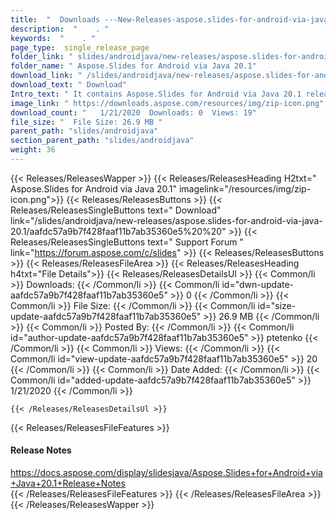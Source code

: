 ```yaml
---
title:  "  Downloads ---New-Releases-aspose.slides-for-android-via-java-20.1 . " 
description:  "    . " 
keywords:  "    . " 
page_type:  single_release_page
folder_link: " slides/androidjava/new-releases/aspose.slides-for-android-via-java-20.1/"
folder_name: " Aspose.Slides for Android via Java 20.1"
download_link: " /slides/androidjava/new-releases/aspose.slides-for-android-via-java-20.1/aafdc57a9b7f428faaf11b7ab35360e5"
download_text: " Download"
Intro_text: " It contains Aspose.Slides for Android via Java 20.1 release."
image_link: " https://downloads.aspose.com/resources/img/zip-icon.png"
download_count: "   1/21/2020  Downloads: 0  Views: 19"
file_size: "  File Size: 26.9 MB "
parent_path: "slides/androidjava"
section_parent_path: "slides/androidjava"
weight: 36 
---
```


{{< Releases/ReleasesWapper >}}
  {{< Releases/ReleasesHeading H2txt=" Aspose.Slides for Android via Java 20.1" imagelink="/resources/img/zip-icon.png">}}
  {{< Releases/ReleasesButtons >}}
    {{< Releases/ReleasesSingleButtons text=" Download" link="/slides/androidjava/new-releases/aspose.slides-for-android-via-java-20.1/aafdc57a9b7f428faaf11b7ab35360e5%20%20" >}}
    {{< Releases/ReleasesSingleButtons text=" Support Forum " link="https://forum.aspose.com/c/slides" >}}
  {{< Releases/ReleasesButtons >}}
  {{< Releases/ReleasesFileArea >}}
    {{< Releases/ReleasesHeading h4txt="File Details">}}
    {{< Releases/ReleasesDetailsUl >}}
            {{< Common/li  >}} Downloads: {{< /Common/li >}} 
      {{< Common/li id="dwn-update-aafdc57a9b7f428faaf11b7ab35360e5" >}} 0 {{< /Common/li >}} 
      {{< Common/li  >}} File Size: {{< /Common/li >}} 
      {{< Common/li id="size-update-aafdc57a9b7f428faaf11b7ab35360e5" >}} 26.9 MB {{< /Common/li >}} 
      {{< Common/li  >}} Posted By: {{< /Common/li >}} 
      {{< Common/li id="author-update-aafdc57a9b7f428faaf11b7ab35360e5" >}} ptetenko {{< /Common/li >}} 
      {{< Common/li  >}} Views: {{< /Common/li >}} 
      {{< Common/li id="view-update-aafdc57a9b7f428faaf11b7ab35360e5" >}} 20 {{< /Common/li >}} 
      {{< Common/li  >}} Date Added: {{< /Common/li >}} 
      {{< Common/li id="added-update-aafdc57a9b7f428faaf11b7ab35360e5" >}} 1/21/2020 {{< /Common/li >}} 

    {{< /Releases/ReleasesDetailsUl >}}

  {{< Releases/ReleasesFileFeatures >}}
      <h4>Release Notes</h4><div><a href="https://docs.aspose.com/display/slidesjava/Aspose.Slides+for+Android+via+Java+20.1+Release+Notes">https://docs.aspose.com/display/slidesjava/Aspose.Slides+for+Android+via+Java+20.1+Release+Notes</a></div>
  {{< /Releases/ReleasesFileFeatures >}}
 {{< /Releases/ReleasesFileArea >}}
{{< /Releases/ReleasesWapper >}}


